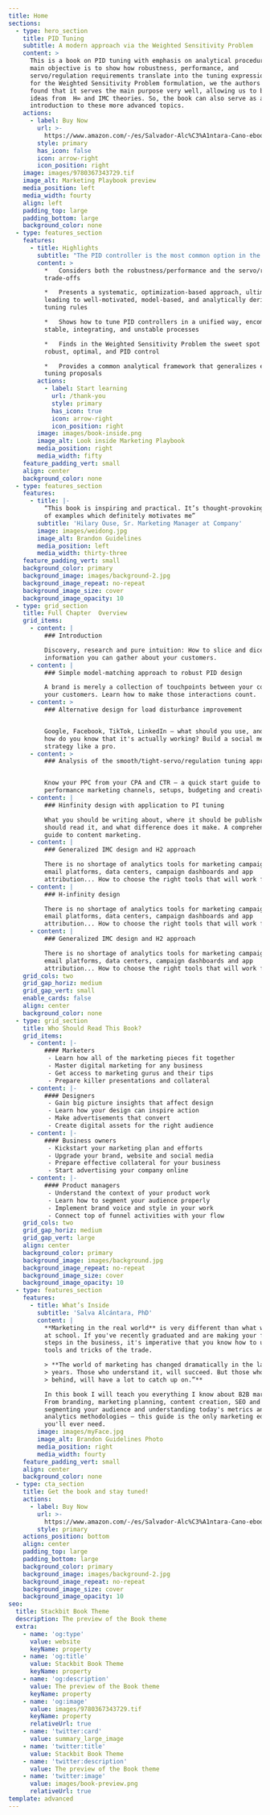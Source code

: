 ```yaml
---
title: Home
sections:
  - type: hero_section
    title: PID Tuning
    subtitle: A modern approach via the Weighted Sensitivity Problem
    content: >
      This is a book on PID tuning with emphasis on analytical procedures. The
      main objective is to show how robustness, performance, and
      servo/regulation requirements translate into the tuning expressions. As
      for the Weighted Sensitivity Problem formulation, we the authors have
      found that it serves the main purpose very well, allowing us to blend
      ideas from  H∞ and IMC theories. So, the book can also serve as an
      introduction to these more advanced topics.
    actions:
      - label: Buy Now
        url: >-
          https://www.amazon.com/-/es/Salvador-Alc%C3%A1ntara-Cano-ebook/dp/B08NCNRBKG/ref=sr_1_1?__mk_es_US=%C3%85M%C3%85%C5%BD%C3%95%C3%91&dchild=1&keywords=pid+tuning+alc%C3%A1ntara&qid=1614573662&sr=8-1
        style: primary
        has_icon: false
        icon: arrow-right
        icon_position: right
    image: images/9780367343729.tif
    image_alt: Marketing Playbook preview
    media_position: left
    media_width: fourty
    align: left
    padding_top: large
    padding_bottom: large
    background_color: none
  - type: features_section
    features:
      - title: Highlights
        subtitle: "The PID controller is the most common option in the realm of control applications and is dominant in the process control industry. Among the related analytical methods, Internal Model Control (IMC) has gained remarkable industrial acceptance due to its robust nature and good set-point responses. However, the traditional application of IMC results in poor load disturbance rejection for lag-dominant and integrating plants. This book presents an IMC-like design method which avoids this common pitfall and is devised to work well for plants of modest complexity, for which analytical PID tuning is plausible. For simplicity, the design only focuses on the closed-loop sensitivity function, including formulations for the H∞\_and H2\_norms. Aimed at graduate students and researchers in control engineering, this book:"
        content: >
          *   Considers both the robustness/performance and the servo/regulation
          trade-offs

          *   Presents a systematic, optimization-based approach, ultimately
          leading to well-motivated, model-based, and analytically derived
          tuning rules

          *   Shows how to tune PID controllers in a unified way, encompassing
          stable, integrating, and unstable processes

          *   Finds in the Weighted Sensitivity Problem the sweet spot of
          robust, optimal, and PID control

          *   Provides a common analytical framework that generalizes existing
          tuning proposals
        actions:
          - label: Start learning
            url: /thank-you
            style: primary
            has_icon: true
            icon: arrow-right
            icon_position: right
        image: images/book-inside.png
        image_alt: Look inside Marketing Playbook
        media_position: right
        media_width: fifty
    feature_padding_vert: small
    align: center
    background_color: none
  - type: features_section
    features:
      - title: |-
          “This book is inspiring and practical. It’s thought-provoking and full
          of examples which definitely motivates me”
        subtitle: 'Hilary Ouse, Sr. Marketing Manager at Company'
        image: images/weidong.jpg
        image_alt: Brandon Guidelines
        media_position: left
        media_width: thirty-three
    feature_padding_vert: small
    background_color: primary
    background_image: images/background-2.jpg
    background_image_repeat: no-repeat
    background_image_size: cover
    background_image_opacity: 10
  - type: grid_section
    title: Full Chapter  Overview
    grid_items:
      - content: |
          ### Introduction

          Discovery, research and pure intuition: How to slice and dice all the
          information you can gather about your customers.
      - content: |
          ### Simple model-matching approach to robust PID design

          A brand is merely a collection of touchpoints between your company and
          your customers. Learn how to make those interactions count.
      - content: >
          ### Alternative design for load disturbance improvement


          Google, Facebook, TikTok, LinkedIn — what should you use, and how? And
          how do you know that it's actually working? Build a social media
          strategy like a pro.
      - content: >
          ### Analysis of the smooth/tight-servo/regulation tuning approaches


          Know your PPC from your CPA and CTR — a quick start guide to
          performance marketing channels, setups, budgeting and creative.
      - content: |
          ### Hinfinity design with application to PI tuning

          What you should be writing about, where it should be published, who
          should read it, and what difference does it make. A comprehensive
          guide to content marketing.
      - content: |
          ### Generalized IMC design and H2 approach

          There is no shortage of analytics tools for marketing campaigns —
          email platforms, data centers, campaign dashboards and app
          attribution... How to choose the right tools that will work for you.
      - content: |
          ### H-infinity design 

          There is no shortage of analytics tools for marketing campaigns —
          email platforms, data centers, campaign dashboards and app
          attribution... How to choose the right tools that will work for you.
      - content: |
          ### Generalized IMC design and H2 approach

          There is no shortage of analytics tools for marketing campaigns —
          email platforms, data centers, campaign dashboards and app
          attribution... How to choose the right tools that will work for you.
    grid_cols: two
    grid_gap_horiz: medium
    grid_gap_vert: small
    enable_cards: false
    align: center
    background_color: none
  - type: grid_section
    title: Who Should Read This Book?
    grid_items:
      - content: |-
          #### Marketers
           - Learn how all of the marketing pieces fit together
           - Master digital marketing for any business
           - Get access to marketing gurus and their tips
           - Prepare killer presentations and collateral
      - content: |-
          #### Designers
           - Gain big picture insights that affect design
           - Learn how your design can inspire action
           - Make advertisements that convert
           - Create digital assets for the right audience
      - content: |-
          #### Business owners
           - Kickstart your marketing plan and efforts
           - Upgrade your brand, website and social media
           - Prepare effective collateral for your business
           - Start advertising your company online
      - content: |-
          #### Product managers
           - Understand the context of your product work
           - Learn how to segment your audience properly
           - Implement brand voice and style in your work
           - Connect top of funnel activities with your flow
    grid_cols: two
    grid_gap_horiz: medium
    grid_gap_vert: large
    align: center
    background_color: primary
    background_image: images/background.jpg
    background_image_repeat: no-repeat
    background_image_size: cover
    background_image_opacity: 10
  - type: features_section
    features:
      - title: What’s Inside
        subtitle: 'Salva Alcántara, PhD'
        content: |
          **Marketing in the real world** is very different than what we learn
          at school. If you've recently graduated and are making your first
          steps in the business, it's imperative that you know how to use the
          tools and tricks of the trade.

          > **The world of marketing has changed dramatically in the last 10
          > years. Those who understand it, will succeed. But those who stay
          > behind, will have a lot to catch up on.”**

          In this book I will teach you everything I know about B2B marketing.
          From branding, marketing planning, content creation, SEO and PPC, to
          segmenting your audience and understanding today's metrics and
          analytics methodologies — this guide is the only marketing education
          you'll ever need.
        image: images/myFace.jpg
        image_alt: Brandon Guidelines Photo
        media_position: right
        media_width: fourty
    feature_padding_vert: small
    align: center
    background_color: none
  - type: cta_section
    title: Get the book and stay tuned!
    actions:
      - label: Buy Now
        url: >-
          https://www.amazon.com/-/es/Salvador-Alc%C3%A1ntara-Cano-ebook/dp/B08NCNRBKG/ref=sr_1_1?__mk_es_US=%C3%85M%C3%85%C5%BD%C3%95%C3%91&dchild=1&keywords=pid+tuning+alc%C3%A1ntara&qid=1614573662&sr=8-1
        style: primary
    actions_position: bottom
    align: center
    padding_top: large
    padding_bottom: large
    background_color: primary
    background_image: images/background-2.jpg
    background_image_repeat: no-repeat
    background_image_size: cover
    background_image_opacity: 10
seo:
  title: Stackbit Book Theme
  description: The preview of the Book theme
  extra:
    - name: 'og:type'
      value: website
      keyName: property
    - name: 'og:title'
      value: Stackbit Book Theme
      keyName: property
    - name: 'og:description'
      value: The preview of the Book theme
      keyName: property
    - name: 'og:image'
      value: images/9780367343729.tif
      keyName: property
      relativeUrl: true
    - name: 'twitter:card'
      value: summary_large_image
    - name: 'twitter:title'
      value: Stackbit Book Theme
    - name: 'twitter:description'
      value: The preview of the Book theme
    - name: 'twitter:image'
      value: images/book-preview.png
      relativeUrl: true
template: advanced
---
```

